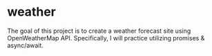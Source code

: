 # weather

The goal of this project is to create a weather forecast site using OpenWeatherMap API. Specifically, I will practice utilizing promises & async/await.